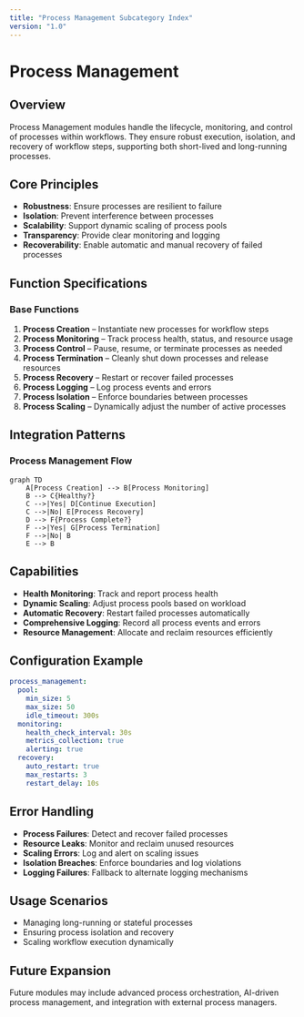 ```yaml
---
title: "Process Management Subcategory Index"
version: "1.0"
---
```


# Process Management

## Overview
Process Management modules handle the lifecycle, monitoring, and control of processes within workflows. They ensure robust execution, isolation, and recovery of workflow steps, supporting both short-lived and long-running processes.

## Core Principles
- **Robustness**: Ensure processes are resilient to failure
- **Isolation**: Prevent interference between processes
- **Scalability**: Support dynamic scaling of process pools
- **Transparency**: Provide clear monitoring and logging
- **Recoverability**: Enable automatic and manual recovery of failed processes

## Function Specifications

### Base Functions
1. **Process Creation** – Instantiate new processes for workflow steps
2. **Process Monitoring** – Track process health, status, and resource usage
3. **Process Control** – Pause, resume, or terminate processes as needed
4. **Process Termination** – Cleanly shut down processes and release resources
5. **Process Recovery** – Restart or recover failed processes
6. **Process Logging** – Log process events and errors
7. **Process Isolation** – Enforce boundaries between processes
8. **Process Scaling** – Dynamically adjust the number of active processes

## Integration Patterns

### Process Management Flow
```mermaid
graph TD
    A[Process Creation] --> B[Process Monitoring]
    B --> C{Healthy?}
    C -->|Yes| D[Continue Execution]
    C -->|No| E[Process Recovery]
    D --> F{Process Complete?}
    F -->|Yes| G[Process Termination]
    F -->|No| B
    E --> B
```

## Capabilities
- **Health Monitoring**: Track and report process health
- **Dynamic Scaling**: Adjust process pools based on workload
- **Automatic Recovery**: Restart failed processes automatically
- **Comprehensive Logging**: Record all process events and errors
- **Resource Management**: Allocate and reclaim resources efficiently

## Configuration Example
```yaml
process_management:
  pool:
    min_size: 5
    max_size: 50
    idle_timeout: 300s
  monitoring:
    health_check_interval: 30s
    metrics_collection: true
    alerting: true
  recovery:
    auto_restart: true
    max_restarts: 3
    restart_delay: 10s
```

## Error Handling
- **Process Failures**: Detect and recover failed processes
- **Resource Leaks**: Monitor and reclaim unused resources
- **Scaling Errors**: Log and alert on scaling issues
- **Isolation Breaches**: Enforce boundaries and log violations
- **Logging Failures**: Fallback to alternate logging mechanisms

## Usage Scenarios
- Managing long-running or stateful processes
- Ensuring process isolation and recovery
- Scaling workflow execution dynamically

## Future Expansion
Future modules may include advanced process orchestration, AI-driven process management, and integration with external process managers. 